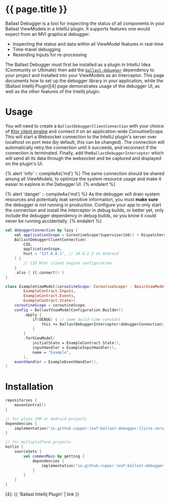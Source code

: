 ---
---

# {{ page.title }}

Ballast Debugger is a tool for inspecting the status of all components in your Ballast ViewModels in a IntelliJ plugin.
It supports features one would expect from an MVI graphical debugger:

- Inspecting the status and data within all ViewModel features in real-time
- Time-travel debugging
- Resending Inputs for re-processing

The Ballast Debugger must first be installed as a plugin in IntelliJ Idea (Community or Ultimate) then add the
[`ballast-debugger`](#Installation) dependency to your project and installed into your ViewModels as an Interceptor. 
This page documents how to set up the debugger library in your application, while the 
[Ballast Intellij Plugin][4] page demonstrates usage of the debugger UI, as well as the other features of the Intellij 
plugin.

# Usage

You will need to create a `BallastDebuggerClientConnection` with your choice of [Ktor client engine][1] and connect it 
on an application-wide CoroutineScope. This will start a Websocket connection to the IntelliJ plugin's server over 
localhost on port `9684` (by default, this can be changed). The connection will automatically retry the connection until 
it succeeds, and reconnect if the connection is terminated. Finally, add the`BallastDebuggerInterceptor` which will send 
all its data through the websocket and be captured and displayed on the plugin's UI.

{% alert 'info' :: compileAs('md') %}
The same connection should be shared among all ViewModels, to optimize the system resource usage and make it easier to
explore in the Debugger UI.
{% endalert %}

{% alert 'danger' :: compileAs('md') %}
As the debugger will drain system resources and potentially leak sensitive information, you must **make sure** the 
debugger is not running in production. Configure your app to only start the connection and install the interceptor in 
debug builds, or better yet, only include the debugger dependency in debug builds, so you know it could never be running 
accidentally.
{% endalert %}

```kotlin
val debuggerConnection by lazy {
    val applicationScope = CoroutineScope(SupervisorJob() + Dispatchers.Default)
    BallastDebuggerClientConnection(
        CIO,
        applicationScope, 
        host = "127.0.0.1", // 10.0.2.2 on Android
    ) { 
        // CIO Ktor client engine configuration
    }
    .also { it.connect() }
}

class ExampleViewModel(coroutineScope: CoroutineScope) : BasicViewModel<
        ExampleContract.Inputs,
        ExampleContract.Events,
        ExampleContract.State>(
    coroutineScope = coroutineScope, 
    config = BallastViewModelConfiguration.Builder()
        .apply {
            if(DEBUG) { // some build-time constant
                this += BallastDebuggerInterceptor(debuggerConnection)
            }
        }
        .forViewModel(
            initialState = ExampleContract.State(),
            inputHandler = ExampleInputHandler(),
            name = "Example",
        ),
    eventHandler = ExampleEventHandler(),
)
```

# Installation

```kotlin
repositories {
    mavenCentral()
}

// for plain JVM or Android projects
dependencies {
    implementation("io.github.copper-leaf:ballast-debugger:{{site.version}}")
}

// for multiplatform projects
kotlin {
    sourceSets {
        val commonMain by getting {
            dependencies {
                implementation("io.github.copper-leaf:ballast-debugger:{{site.version}}")
            }
        }
    }
}
```

[1]: https://ktor.io/docs/http-client-engines.html
[2]: https://plugins.jetbrains.com/plugin/18702-ballast/versions
[3]: https://www.jetbrains.com/help/idea/managing-plugins.html#install_plugin_from_disk
[4]: {{ 'Ballast Intellij Plugin' | link }}
